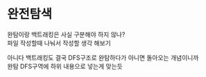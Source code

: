 # 완전탐색

완탐이랑 백트래킹은 사실 구분해야 하지 않나?  
파일 작성할때 나눠서 작성할 생각 해보기

아니다 백트래킹도 결국 DFS구조로 완탐하다가 아니면 돌아오는 개념이니까  
완탐 DFS구역에 하위 내용으로 넣는게 맞는듯